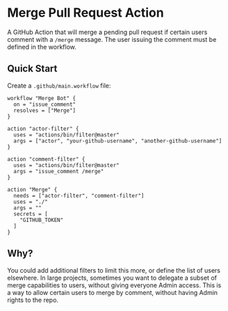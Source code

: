 # Merge Pull Request Action

A GitHub Action that will merge a pending pull request if certain users comment with a `/merge` message. The user issuing the comment must be defined in the workflow.

## Quick Start

Create a `.github/main.workflow` file:

```
workflow "Merge Bot" {
  on = "issue_comment"
  resolves = ["Merge"]
}

action "actor-filter" {
  uses = "actions/bin/filter@master"
  args = ["actor", "your-github-username", "another-github-username"]
}

action "comment-filter" {
  uses = "actions/bin/filter@master"
  args = "issue_comment /merge"
}

action "Merge" {
  needs = ["actor-filter", "comment-filter"]
  uses = "./"
  args = ""
  secrets = [
    "GITHUB_TOKEN"
  ]
}
```

## Why?

You could add additional filters to limit this more, or define the list of users elsewhere. In large projects, sometimes you want to delegate a subset of merge capabilities to users, without giving everyone Admin access. This is a way to allow certain users to merge by comment, without having Admin rights to the repo.
